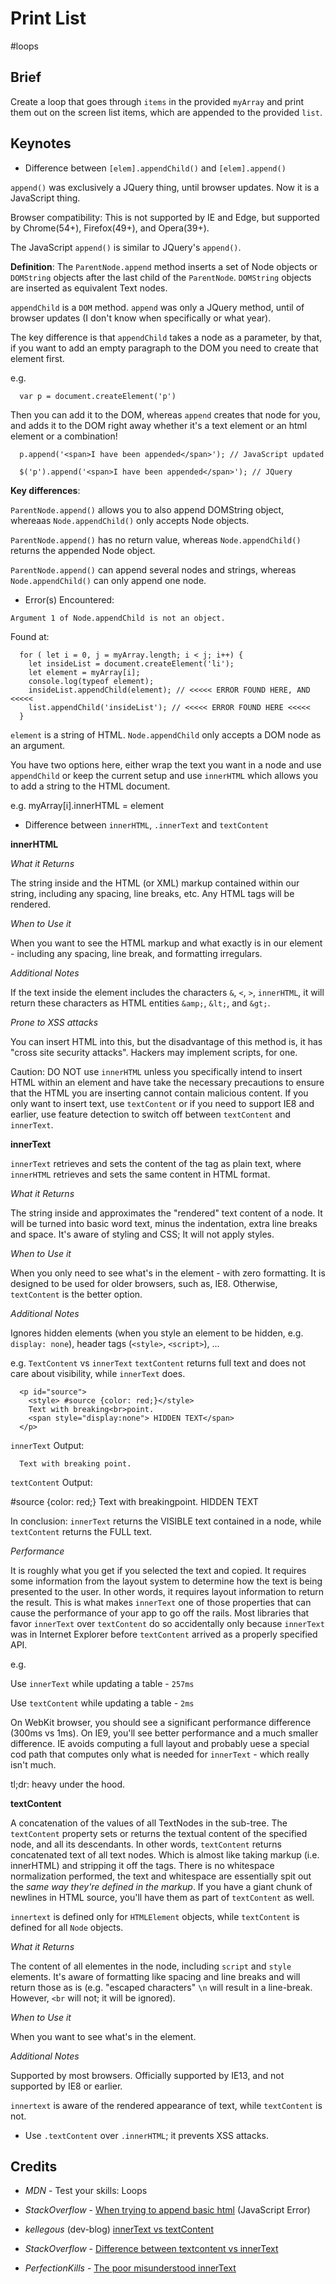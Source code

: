 # Print List

\#loops

## Brief

Create a loop that goes through `items` in the provided `myArray` and print them out on the screen list items, which are appended to the provided `list`.

## Keynotes

* Difference between `[elem].appendChild()` and `[elem].append()`

`append()` was exclusively a JQuery thing, until browser updates. Now it is a JavaScript thing.

Browser compatibility: This is not supported by IE and Edge, but supported by Chrome(54+), Firefox(49+), and Opera(39+).

The JavaScript `append()` is similar to JQuery's `append()`.

**Definition**: The `ParentNode.append` method inserts a set of Node objects or `DOMString` objects after the last child of the `ParentNode`. `DOMString` objects are inserted as equivalent Text nodes.

`appendChild` is a `DOM` method. `append` was only a JQuery method, until of browser updates (I don't know when specifically or what year).

The key difference is that `appendChild` takes a node as a parameter, by that, if you want to add an empty paragraph to the DOM you need to create that element first.

e.g.

      var p = document.createElement('p')

Then you can add it to the DOM, whereas `append` creates that node for you, and adds it to the DOM right away whether it's a text element or an html element or a combination!

      p.append('<span>I have been appended</span>'); // JavaScript updated

      $('p').append('<span>I have been appended</span>'); // JQuery

**Key differences**:

`ParentNode.append()` allows you to also append DOMString object, whereaas `Node.appendChild()` only accepts Node objects.

`ParentNode.append()` has no return value, whereas `Node.appendChild()` returns the appended Node object.

`ParentNode.append()` can append several nodes and strings, whereas `Node.appendChild()` can only append one node.

* Error(s) Encountered:

`Argument 1 of Node.appendChild is not an object.`

Found at:

      for ( let i = 0, j = myArray.length; i < j; i++) {
        let insideList = document.createElement('li');
        let element = myArray[i];
        console.log(typeof element);
        insideList.appendChild(element); // <<<<< ERROR FOUND HERE, AND <<<<<
        list.appendChild('insideList'); // <<<<< ERROR FOUND HERE <<<<<
      }

`element` is a string of HTML. `Node.appendChild` only accepts a DOM node as an argument.

You have two options here, either wrap the text you want in a node and use `appendChild` or keep the current setup and use `innerHTML` which allows you to add a string to the HTML document.

e.g. myArray[i].innerHTML = element

* Difference between `innerHTML`, `.innerText` and `textContent`

**innerHTML**

_What it Returns_

The string inside and the HTML (or XML) markup contained within our string, including any spacing, line breaks, etc. Any HTML tags will be rendered.

_When to Use it_

When you want to see the HTML markup and what exactly is in our element - including any spacing, line break, and formatting irregulars.

_Additional Notes_

If the text inside the element includes the characters `&`, `<`, `>`, `innerHTML`, it will return these characters as HTML entities `&amp;`, `&lt;`, and `&gt;`.

_Prone to XSS attacks_

You can insert HTML into this, but the disadvantage of this method is, it has "cross site security attacks". Hackers may implement scripts, for one.

Caution: DO NOT use `innerHTML` unless you specifically intend to insert HTML within an element and have take the necessary precautions to ensure that the HTML you are inserting cannot contain malicious content. If you only want to insert text, use `textContent` or if you need to support IE8 and earlier, use feature detection to switch off between `textContent` and `innerText`.

**innerText**

`innerText` retrieves and sets the content of the tag as plain text, where `innerHTML` retrieves and sets the same content in HTML format.

_What it Returns_

The string inside and approximates the "rendered" text content of a node. It will be turned into basic word text, minus the indentation, extra line breaks and space. It's aware of styling and CSS; It will not apply styles.

_When to Use it_

When you only need to see what's in the element - with zero formatting. It is designed to be used for older browsers, such as, IE8. Otherwise, `textContent` is the better option.

_Additional Notes_

Ignores hidden elements (when you style an element to be hidden, e.g. `display: none`), header tags (`<style>`, `<script>`), ...

e.g. `TextContent` vs `innerText`
`textContent` returns full text and does not care about visibility, while `innerText` does.

      <p id="source">
        <style> #source {color: red;}</style>
        Text with breaking<br>point.
        <span style="display:none"> HIDDEN TEXT</span>
      </p>

`innerText` Output:

      Text with breaking point.

`textContent` Output:

\#source {color: red;} Text with breakingpoint. HIDDEN TEXT

In conclusion: `innerText` returns the VISIBLE text contained in a node, while `textContent` returns the FULL text.

_Performance_

It is roughly what you get if you selected the text and copied. It requires some information from the layout system to determine how the text is being presented to the user. In other words, it requires layout information to return the result. This is what makes `innerText` one of those properties that can cause the performance of your app to go off the rails. Most libraries that favor `innerText` over `textContent` do so accidentally only because `innerText` was in Internet Explorer before `textContent` arrived as a properly specified API.

e.g.

Use `innerText` while updating a table - `257ms`

Use `textContent` while updating a table - `2ms`

On WebKit browser, you should see a significant performance difference (300ms vs 1ms). On IE9, you'll see better performance and a much smaller difference. IE avoids computing a full layout and probably uese a special cod path that computes only what is needed for `innerText` - which really isn't much.

tl;dr: heavy under the hood.


**textContent**

A concatenation of the values of all TextNodes in the sub-tree. The `textContent` property sets or returns the textual content of the specified node, and all its descendants. In other words, `textContent` returns concatenated text of all text nodes. Which is almost like taking markup (i.e. innerHTML) and stripping it off the tags. There is no whitespace normalization performed, the text and whitespace are essentially spit out the _same way they're defined in the markup_. If you have a giant chunk of newlines in HTML source, you'll have them as part of `textContent` as well.

`innertext` is defined only for `HTMLElement` objects, while `textContent` is defined for all `Node` objects.

_What it Returns_

The content of all elementes in the node, including `script` and `style` elements. It's aware of formatting like spacing and line breaks and will return those as is (e.g. "escaped characters" `\n` will result in a line-break. However, `<br` will not; it will be ignored).

_When to Use it_

When you want to see what's in the element.

_Additional Notes_

Supported by most browsers. Officially supported by IE13, and not supported by IE8 or earlier.

`innertext` is aware of the rendered appearance of text, while `textContent` is not.

* Use `.textContent` over `.innerHTML`; it prevents XSS attacks.

## Credits

- _MDN_ - Test your skills: Loops

- _StackOverflow_ - [When trying to append basic html]('https://stackoverflow.com/questions/38277713/argument-1-of-node-appendchild-is-not-an-object-when-trying-to-append-basic-html') (JavaScript Error)

- _kellegous_ (dev-blog) [innerText vs textContent]('https://kellegous.com/j/2013/02/27/innertext-vs-textcontent')

- _StackOverflow_ - [Difference between textcontent vs innerText]('https://stackoverflow.com/questions/35213147/difference-between-textcontent-vs-innertext')

- _PerfectionKills_ - [The poor misunderstood innerText]('http://perfectionkills.com/the-poor-misunderstood-innerText/')

